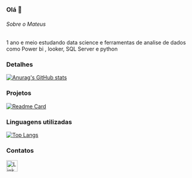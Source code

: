 ### Olá 👋

###### Sobre o Mateus
1 ano e meio  estudando data science e ferramentas de analise de dados como Power bi , looker, SQL Server e python


### Detalhes

[![Anurag's GitHub stats](https://github-readme-stats.vercel.app/api?username=mateus4411&show_icons=true&theme=dark)]((https://github.com/anuraghazra/github-readme-stats))

### Projetos

[![Readme Card](https://github-readme-stats.vercel.app/api/pin/?username=mateus4411&repo=Projetos&theme=dark)](https://github.com/anuraghazra/github-readme-stats)


### Linguagens utilizadas

[![Top Langs](https://github-readme-stats.vercel.app/api/top-langs/?username=mateus4411&layout=compact)]([https://github.com/anuraghazra/github-readme-stats](https://github.com/mateus4411/Projetos))

### Contatos

[<img src='https://img.shields.io/badge/LinkedIn-0077B5?style=for-the-badge&logo=linkedin&logoColor=white' alt='Linkedin' height='30'>](https://www.linkedin.com/in/mateus4411/)
